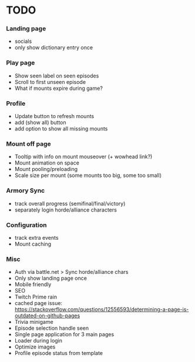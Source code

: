 # TODO
### Landing page
* socials
* only show dictionary entry once

### Play page
* Show seen label on seen episodes
* Scroll to first unseen episode
* What if mounts expire during game?

### Profile
* Update button to refresh mounts
* add (show all) button
* add option to show all missing mounts

### Mount off page
* Tooltip with info on mount mouseover (+ wowhead link?)
* Mount animation on space
* Mount pooling/preloading
* Scale size per mount (some mounts too big, some too small)

### Armory Sync
* track overall progress (semifinal/final/victory)
* separately login horde/alliance characters

### Configuration
* track extra events
* Mount caching

### Misc
* Auth via battle.net > Sync horde/alliance chars
* Only show landing page once
* Mobile friendly
* SEO
* Twitch Prime rain
* cached page issue: https://stackoverflow.com/questions/12556593/determining-a-page-is-outdated-on-github-pages
* Trivia minigame
* Episode selection handle seen
* Single page application for 3 main pages
* Loader during login
* Optimize images
* Profile episode status from template